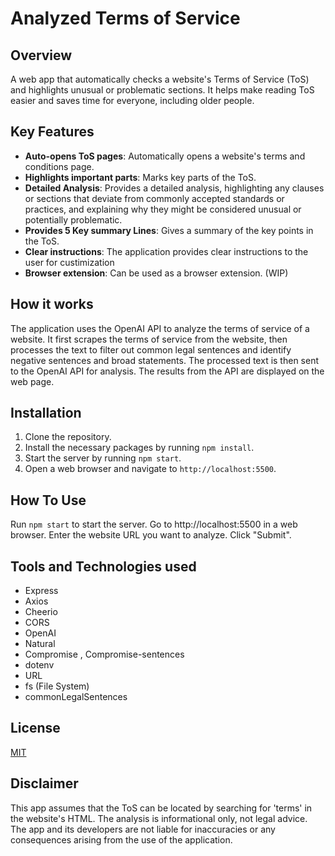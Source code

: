 # Analyzed Terms of Service

## Overview

A web app that automatically checks a website's Terms of Service (ToS) and highlights unusual or problematic sections. It helps make reading ToS easier and saves time for everyone, including older people.

## Key Features

- **Auto-opens ToS pages**: Automatically opens a website's terms and conditions page.
- **Highlights important parts**: Marks key parts of the ToS.
- **Detailed Analysis**: Provides a detailed analysis, highlighting any clauses or sections that deviate from commonly accepted standards or practices, and explaining why they might be considered unusual or potentially problematic.
- **Provides 5 Key summary Lines**: Gives a summary of the key points in the ToS.
- **Clear instructions**: The application provides clear instructions to the user for custimization
- **Browser extension**: Can be used as a browser extension. (WIP)

## How it works

The application uses the OpenAI API to analyze the terms of service of a website. It first scrapes the terms of service from the website, then processes the text to filter out common legal sentences and identify negative sentences and broad statements. The processed text is then sent to the OpenAI API for analysis. The results from the API are displayed on the web page.

## Installation

1. Clone the repository.
2. Install the necessary packages by running `npm install`.
3. Start the server by running `npm start`.
4. Open a web browser and navigate to `http://localhost:5500`.

## How To Use
Run `npm start` to start the server.
Go to http://localhost:5500 in a web browser.
Enter the website URL you want to analyze.
Click "Submit".

## Tools and Technologies used

- Express
- Axios
- Cheerio
- CORS
- OpenAI
- Natural
- Compromise , Compromise-sentences
- dotenv
- URL
- fs (File System)
- commonLegalSentences

## License

[MIT](https://choosealicense.com/licenses/mit/)

## Disclaimer

This app assumes that the ToS can be located by searching for 'terms' in the website's HTML. The analysis is informational only, not legal advice. The app and its developers are not liable for inaccuracies or any consequences arising from the use of the application.
